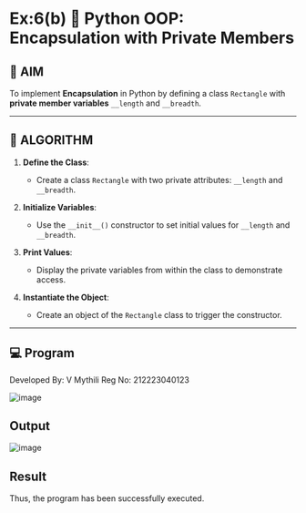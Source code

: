 # Ex:6(b) 🐍 Python OOP: Encapsulation with Private Members

## 🎯 AIM

To implement **Encapsulation** in Python by defining a class `Rectangle` with **private member variables** `__length` and `__breadth`.

---

## 🧠 ALGORITHM

1. **Define the Class**:
   - Create a class `Rectangle` with two private attributes: `__length` and `__breadth`.

2. **Initialize Variables**:
   - Use the `__init__()` constructor to set initial values for `__length` and `__breadth`.

3. **Print Values**:
   - Display the private variables from within the class to demonstrate access.

4. **Instantiate the Object**:
   - Create an object of the `Rectangle` class to trigger the constructor.

---

## 💻 Program
Developed By: V Mythili
Reg No: 212223040123


![image](https://github.com/user-attachments/assets/8f7196a4-d607-4698-8526-a5fcf34a3186)


## Output

![image](https://github.com/user-attachments/assets/5e40ab99-3941-4bf1-b2d6-5cbe39ed3012)

## Result

Thus, the program has been successfully executed.
